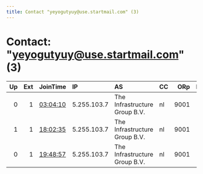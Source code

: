 ```yaml
---
title: Contact "yeyogutyuy@use.startmail.com" (3)
---
```


# Contact: "yeyogutyuy@use.startmail.com" (3)

|   Up |   Ext | JoinTime                                                                                              | IP          | AS                            | CC   |   ORp |   Dirp | OS    | Version   | Nickname   |   eFamMembers |
|-----:|------:|:------------------------------------------------------------------------------------------------------|:------------|:------------------------------|:-----|------:|-------:|:------|:----------|:-----------|--------------:|
|    0 |     1 | [03:04:10](https://nusenu.github.io/OrNetStats/w/relay/857FCAF6ECCB9AA896DBA4D44F0977B0FDED5E58.html) | 5.255.103.7 | The Infrastructure Group B.V. | nl   |  9001 |     80 | Linux | 0.4.5.10  | Deus       |             1 |
|    1 |     1 | [18:02:35](https://nusenu.github.io/OrNetStats/w/relay/C5DCA49480B0A8C73CB04AC9369E22FD878E065A.html) | 5.255.103.7 | The Infrastructure Group B.V. | nl   |  9001 |      0 | Linux | 0.4.7.13  | Deus       |             1 |
|    0 |     1 | [19:48:57](https://nusenu.github.io/OrNetStats/w/relay/3D47EDEA8C061CBF213C5B2A5132124BDCF89A8B.html) | 5.255.103.7 | The Infrastructure Group B.V. | nl   |  9001 |      0 | Linux | 0.4.7.13  | Deus       |             1 |
